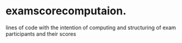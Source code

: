 # examscorecomputaion.
 lines of code with the intention of computing and structuring of exam participants and their scores
